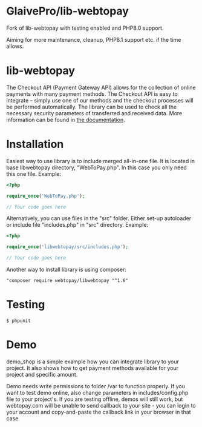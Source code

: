 # GlaivePro/lib-webtopay

Fork of lib-webtopay with testing enabled and PHP8.0 support.

Aiming for more maintenance, cleanup, PHP8.1 support etc. if the time allows.

lib-webtopay
========

The Checkout API (Payment Gateway API) allows for the collection of online payments with many payment methods. 
The Checkout API is easy to integrate – simply use one of our methods and the checkout processes will be performed 
automatically. The library can be used to check all the necessary security parameters of transferred and received data.
More information can be found in [the documentation](https://developers.paysera.com/en/checkout/basic).

Installation
============

Easiest way to use library is to include merged all-in-one file.
It is located in base libwebtopay directory, "WebToPay.php".
In this case you only need this one file.
Example:
```php
<?php

require_once('WebToPay.php');

// Your code goes here
```
Alternatively, you can use files in the "src" folder.
Either set-up autoloader or include file "includes.php" in "src" directory.
Example:
```php
<?php

require_once('libwebtopay/src/includes.php');

// Your code goes here
```
Another way to install library is using composer:
```
"composer require webtopay/libwebtopay "^1.6"
```

Testing
=======

    $ phpunit

Demo
===============

demo_shop is a simple example how you can integrate library to your project.
It also shows how to get payment methods available for your project and specific amount.

Demo needs write permissions to folder /var to function properly.
If you want to test demo online, also change parameters in includes/config.php file to your project's.
If you are testing offline, demos will still work, but webtopay.com will be unable to send callback to your site - 
you can login to your account and copy-and-paste the callback link in your browser in that case.
